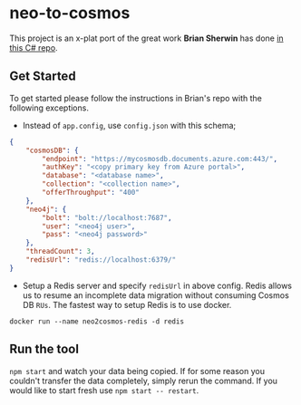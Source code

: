 # neo-to-cosmos
This project is an x-plat port of the great work **Brian Sherwin** has done [in this C# repo](https://github.com/bsherwin/neo2cosmos). 

## Get Started
To get started please follow the instructions in Brian's repo with the following exceptions. 

- Instead of `app.config`, use `config.json` with this schema;
```json
{
    "cosmosDB": {
        "endpoint": "https://mycosmosdb.documents.azure.com:443/",
        "authKey": "<copy primary key from Azure portal>",
        "database": "<database name>",
        "collection": "<collection name>",
        "offerThroughput": "400"        
    },
    "neo4j": {
        "bolt": "bolt://localhost:7687",
        "user": "<neo4j user>",
        "pass": "<neo4j password>"
    },
    "threadCount": 3,
    "redisUrl": "redis://localhost:6379/"
}
```
- Setup a Redis server and specify `redisUrl` in above config. Redis allows us to resume an incomplete data migration without consuming Cosmos DB `RUs`. The fastest way to setup Redis is to use docker. 
```
docker run --name neo2cosmos-redis -d redis
```

## Run the tool
`npm start` and watch your data being copied. If for some reason you couldn't transfer the data completely, simply rerun the command. If you would like to start fresh use `npm start -- restart`.